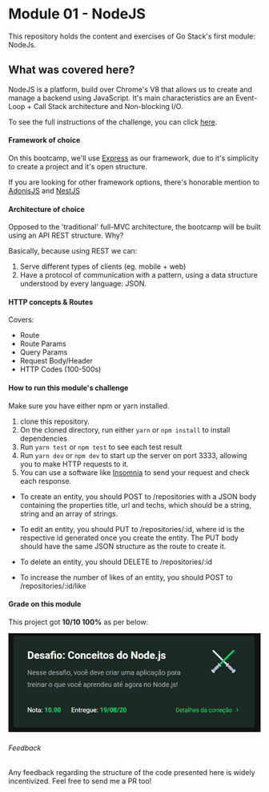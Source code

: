 # Module 01 - NodeJS

This repository holds the content and exercises of Go Stack's first module: NodeJs.

## What was covered here?

NodeJS is a platform, build over Chrome's V8 that allows us to create and manage a backend using JavaScript. It's main characteristics are an Event-Loop + Call Stack architecture and Non-blocking I/O.

To see the full instructions of the challenge, you can click [here](./project-instructions.md).

#### Framework of choice

On this bootcamp, we'll use [Express](https://expressjs.com/) as our framework, due to it's simplicity to create a project and it's open structure.

If you are looking for other framework options, there's honorable mention to [AdonisJS](https://adonisjs.com/) and [NestJS](https://nestjs.com/)

#### Architecture of choice

Opposed to the 'traditional' full-MVC architecture, the bootcamp will be built using an API REST structure. Why?

Basically, because using REST we can:

1. Serve different types of clients (eg. mobile + web)
2. Have a protocol of communication with a pattern, using a data structure understood by every language: JSON.

#### HTTP concepts & Routes

Covers:

* Route
* Route Params
* Query Params
* Request Body/Header
* HTTP Codes (100-500s)

#### How to run this module's challenge

Make sure you have either npm or yarn installed.

1. clone this repository.
2. On the cloned directory, run either `yarn` or `npm install` to install dependencies
3. Run `yarn test` or `npm test` to see each test result
4. Run `yarn dev` or `npm dev` to start up the server on port 3333, allowing you to make HTTP requests to it.
5. You can use a software like [Insomnia](https://insomnia.rest/) to send your request and check each response.

* To create an entity, you should POST to /repositories with a JSON body containing the properties title, url and techs, which should be a string, string and an array of strings.

* To edit an entity, you should PUT to /repositories/:id, where id is the respective id generated once you create the entity. The PUT body should have the same JSON structure as the route to create it.

* To delete an entity, you should DELETE to /repositories/:id

* To increase the number of likes of an entity, you should POST to /repositories/:id/like

#### Grade on this module

This project got **10/10 100%** as per below:

![project's grade](./images/project_grade.jpg)

###### Feedback

Any feedback regarding the structure of the code presented here is widely incentivized. Feel free to send me a PR too!
